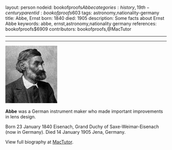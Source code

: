 layout: person
nodeid: bookofproofs$Abbe
categories: history,19th-century
parentid: bookofproofs$603
tags: astronomy,nationality-germany
title: Abbe, Ernst
born: 1840
died: 1905
description: Some facts about Ernst Abbe
keywords: abbe, ernst,astronomy,nationality germany
references: bookofproofs$6909
contributors: bookofproofs,@MacTutor

---


---

![Abbe.jpg](https://github.com/bookofproofs/bookofproofs.github.io/blob/main/_sources/_assets/images/portraits/Abbe.jpg?raw=true)

**Abbe** was a German instrument maker who made important improvements in lens design.

Born 23 January 1840 Eisenach, Grand Duchy of Saxe-Weimar-Eisenach (now in Germany). Died 14 January 1905 Jena, Germany.


View full biography at [MacTutor](https://mathshistory.st-andrews.ac.uk/Biographies/Abbe/).